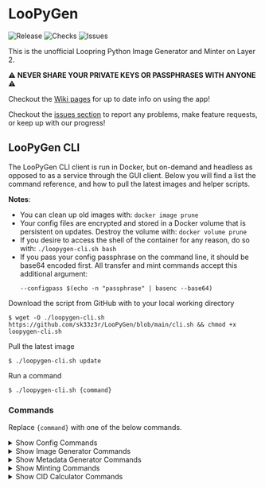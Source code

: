 # LooPyGen

![Release](https://badgen.net/github/release/sk33z3r/LooPyGen)
![Checks](https://badgen.net/github/checks/sk33z3r/LooPyGen)
![Issues](https://badgen.net/github/open-issues/sk33z3r/LooPyGen)

This is the unofficial Loopring Python Image Generator and Minter on Layer 2.

⚠️ **NEVER SHARE YOUR PRIVATE KEYS OR PASSPHRASES WITH ANYONE** ⚠️

Checkout the [Wiki pages](https://loopygen.ezl2.app) for up to date info on using the app!

Checkout the [issues section](https://github.com/sk33z3r/LooPyGen/issues) to report any problems, make feature requests, or keep up with our progress!

## LooPyGen CLI

The LooPyGen CLI client is run in Docker, but on-demand and headless as opposed to as a service through the GUI client. Below you will find a list the command reference, and how to pull the latest images and helper scripts.

**Notes**:

* You can clean up old images with: `docker image prune`
* Your config files are encrypted and stored in a Docker volume that is persistent on updates. Destroy the volume with: `docker volume prune`
* If you desire to access the shell of the container for any reason, do so with: `./loopygen-cli.sh bash`
* If you pass your config passphrase on the command line, it should be base64 encoded first. All transfer and mint commands accept this additional argument:
  ```shell
  --configpass $(echo -n "passphrase" | basenc --base64)
  ```

Download the script from GitHub with to your local working directory

```shell
$ wget -O ./loopygen-cli.sh https://github.com/sk33z3r/LooPyGen/blob/main/cli.sh && chmod +x loopygen-cli.sh
```

Pull the latest image

```shell
$ ./loopygen-cli.sh update
```

Run a command

```shell
$ ./loopygen-cli.sh {command}
```

### Commands

Replace `{command}` with one of the below commands.

<details>
<summary>Show Config Commands</summary>

Encrypt your mint configuration

```shell
encrypt --mint
```

Encrypt your transfer configuration

```shell
encrypt --transfer
```

</details>

<details>
<summary>Show Image Generator Commands</summary>

Basic run:

```shell
generate --count XXX
```

Delete previously generated images before generating a new set:

```shell
generate --empty --count XXX
```

Start generating from a specific ID number:

```shell
generate --count XXX --id YY
```

If you have a beefy computer, you can try to generate images simultaneously to speed up the process:

```shell
generate --count XXX --threaded
```

</details>

<details>
<summary>Show Metadata Generator Commands</summary>

Basic run, after generating images:

```shell
metadata
```

Delete previously generated metadata before generating a new set:

```shell
metadata --empty
```

</details>

<details>
<summary>Show Minting Commands</summary>

Batch mint a collection:

```shell
mint --name <my_nft_collection> --amount 1
```

Mint a specific set of IDs:

```shell
mint --name <my_nft_collection> --start <startID> --end <endID> --amount 1
```

Mint a single CID:

```shell
mint --cid Qmau1Sx2hLTkLmXsu2dD28yMZtL3Pzs2uKqP2MeHZPm93V --amount 100
```

Test run a mint (shows only what the script _would_ do, but doesn't actually do it):

```shell
mint --name <my_nft_collection> --testmint --amount 100
```

</details>

<details>
<summary>Show CID Calculator Commands</summary>

To scan CID files, input a path relative to your working directory.

The file must be at your current level or lower, and not outside of the directory. For instance, `../other-dir/somefile` would not work.

CIDv0:

```shell
cid ./relative/path/to/file
```

CIDv1:

```shell
cid --cid-version=1 ./relative/path/to/file
```
</details>
